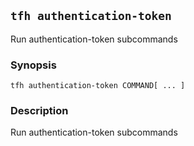 ## `tfh authentication-token`

Run authentication-token subcommands

### Synopsis

    tfh authentication-token COMMAND[ ... ]

### Description

Run authentication-token subcommands

